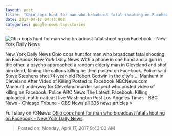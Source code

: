 ```yaml
---
layout: post
title:  "Ohio cops hunt for man who broadcast fatal shooting on Facebook - New York Daily News"
date: 2017-04-17 04:43:00Z
categories: google-news-top-stories
---
```


![Ohio cops hunt for man who broadcast fatal shooting on Facebook - New York Daily News](http://assets.nydailynews.com/polopoly_fs/1.3063024.1492380494!/img/httpImage/image.jpg_gen/derivatives/landscape_1200/article-cleveland-0416.jpg)

New York Daily News Ohio cops hunt for man who broadcast fatal shooting on Facebook New York Daily News With a phone in one hand and a gun in the other, a psycho approached a random elderly man in Cleveland and shot him dead, filming the callous killing he then posted on Facebook. Police said Steve Stephens shot 74-year-old Robert Godwin in the city's ... Manhunt in Cleveland After Video of Killing Posted to Facebook NBCNews.com Manhunt underway for Cleveland murder suspect who posted video of killing on Facebook: Police ABC News The Latest: Facebook: Killing uploaded, not broadcast live Washington Post Los Angeles Times - BBC News - Chicago Tribune - CBS News all 335 news articles »


Full story on F3News: [Ohio cops hunt for man who broadcast fatal shooting on Facebook - New York Daily News](http://www.f3nws.com/n/uxpBND)

> Posted on: Monday, April 17, 2017 9:43:00 AM
